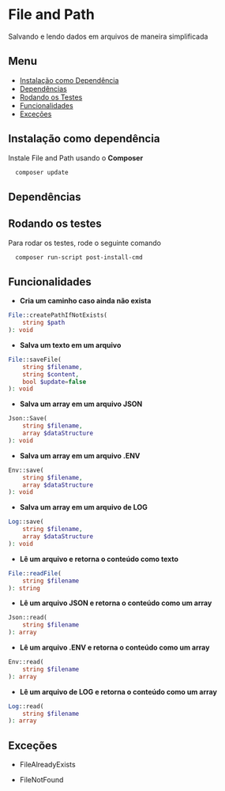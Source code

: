 # File and Path

Salvando e lendo dados em arquivos de maneira simplificada

## Menu

- [Instalação como Dependência](#instalação-como-dependência)
- [Dependências](#dependências)
- [Rodando os Testes](#rodando-os-testes)
- [Funcionalidades](#funcionalidades)
- [Exceções](#exceções)

## Instalação como dependência

Instale File and Path usando o **Composer**

```bash
  composer update
```

## Dependências



## Rodando os testes

Para rodar os testes, rode o seguinte comando

```bash
  composer run-script post-install-cmd
```

## Funcionalidades

-   **Cria um caminho caso ainda não exista**

```php
File::createPathIfNotExists(
    string $path
): void
```

-   **Salva um texto em um arquivo**

```php
File::saveFile(
    string $filename,
    string $content,
    bool $update=false
): void
```

-   **Salva um array em um arquivo JSON**

```php
Json::Save(
    string $filename,
    array $dataStructure
): void
```

-   **Salva um array em um arquivo .ENV**

```php
Env::save(
    string $filename,
    array $dataStructure
): void
```

-   **Salva um array em um arquivo de LOG**

```php
Log::save(
    string $filename,
    array $dataStructure
): void
```

-   **Lê um arquivo e retorna o conteúdo como texto**

```php
File::readFile(
    string $filename
): string
```

-   **Lê um arquivo JSON e retorna o conteúdo como um array**

```php
Json::read(
    string $filename
): array
```

-   **Lê um arquivo .ENV e retorna o conteúdo como um array**

```php
Env::read(
    string $filename
): array
```

-   **Lê um arquivo de LOG e retorna o conteúdo como um array**

```php
Log::read(
    string $filename
): array
```

## Exceções

-   FileAlreadyExists

-   FileNotFound
